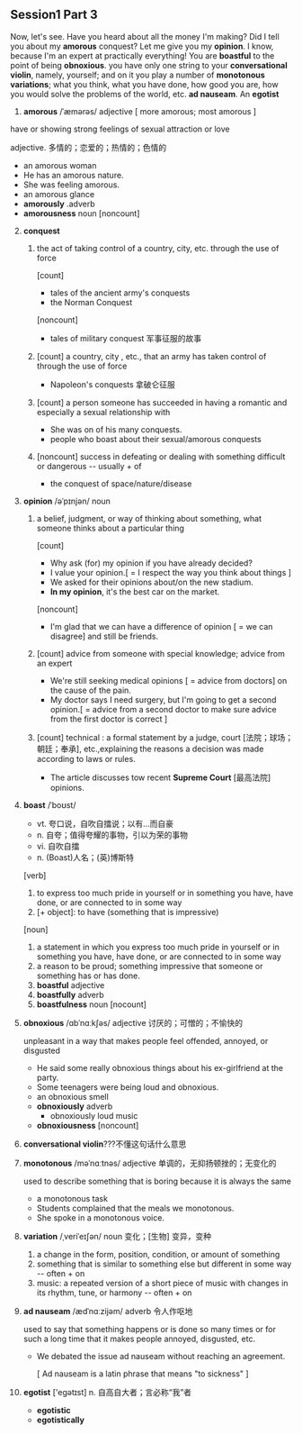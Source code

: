 ## Session1 Part 3

Now, let's see. Have you heard about all the money I'm making? Did I tell you about my **amorous** conquest? Let me give you my **opinion**. I know, because I'm an expert at practically everything! You are **boastful** to the point of being **obnoxious**. you have only one string to your **conversational violin**, namely, yourself; and on it you play a number of **monotonous** **variations**; what you think, what you have done, how good you are, how you would solve the problems of the world, etc. **ad nauseam**. An **egotist**

1.  **amorous** /ˈæmərəs/ adjective  [ more amorous; most amorous ]

   have or showing strong feelings of sexual attraction or love

   adjective. 多情的；恋爱的；热情的；色情的

   - an amorous woman
   - He has an amorous nature.
   - She was feeling amorous.
   - an amorous glance
   - **amorously** .adverb
   - **amorousness** noun [noncount]

2. **conquest**

   1. the act of taking control of a country, city, etc. through the use of force 

      [count]

      - tales of the ancient army's conquests
      - the Norman Conquest

      [noncount]

      - tales of military conquest 军事征服的故事

   2. [count] a country, city , etc., that an army has taken control of through the use of force

      - Napoleon's conquests 拿破仑征服

   3. [count] a person someone has succeeded in having a romantic and especially a sexual relationship with

      - She was on of his many conquests.
      - people who boast about their sexual/amorous conquests

   4. [noncount] success in defeating or dealing with something difficult or dangerous -- usually + of

      - the conquest of space/nature/disease

3. **opinion** /əˈpɪnjən/ noun

   1. a belief, judgment, or way of thinking about something, what someone thinks about a particular thing

      [count]

      - Why ask (for) my opinion if you have already decided?
      - I value your opinion.[ = I respect the way you think about things ]
      - We asked for their opinions about/on the new stadium.
      - **In my opinion**, it's the best car on the market.

      [noncount]

      - I'm glad that we can have a difference of opinion [ = we can disagree] and still be friends.

   2. [count] advice from someone with special knowledge; advice from an expert

      - We're still seeking medical opinions [ = advice from doctors] on the cause of the pain.
      - My doctor says I need surgery, but I'm going to get a second opinion.[ = advice from a second doctor to make sure advice from the first doctor is correct ]

   3. [count] technical : a formal statement by a judge, court [法院；球场；朝廷；奉承], etc.,explaining the reasons a decision was made according to laws or rules.

      - The article discusses tow recent **Supreme Court** [最高法院] opinions.

4. **boast** /ˈboʊst/

   - vt. 夸口说，自吹自擂说；以有…而自豪
   - n. 自夸；值得夸耀的事物，引以为荣的事物
   - vi. 自吹自擂
   - n. (Boast)人名；(英)博斯特

   [verb]

   1. to express too much pride in yourself or in something you have, have done, or are connected to in some way
   2. [+ object]: to have (something that is impressive)

   [noun]

   1. a statement in which you express too much pride in yourself or in something you have, have done, or are connected to in some way
   2. a reason to be proud; something impressive that someone or something has or has done.
   3. **boastful** adjective
   4. **boastfully** adverb
   5. **boastfulness** noun [nocount]

5. **obnoxious** /ɑbˈnɑːkʃəs/ adjective 讨厌的；可憎的；不愉快的

   unpleasant in a way that makes people feel offended, annoyed, or disgusted

   - He said some really obnoxious things about his ex-girlfriend at the party.
   - Some teenagers were being loud and obnoxious.
   - an obnoxious smell
   - **obnoxiously** adverb
     - obnoxiously loud music
   - **obnoxiousness** [noncount]

6. **conversational violin**???不懂这句话什么意思

7. **monotonous** /məˈnɑːtnəs/ adjective 单调的，无抑扬顿挫的；无变化的

   used to describe something that is boring because it is always the same

   - a monotonous task
   - Students complained that the meals we monotonous.
   - She spoke in a monotonous voice.

8. **variation** /ˌveriˈeɪʃən/ noun 变化；[生物] 变异，变种

   1. a change in the form, position, condition, or amount of something
   2. something that is similar to something else but different in some way -- often + on
   3. music: a repeated version of a short piece of music with changes in its rhythm, tune, or harmony -- often + on

9. **ad nauseam** /ædˈnɑːzijəm/ adverb 令人作呕地

   used to say that something happens or is done so many times or for such a long time that it makes people annoyed, disgusted, etc.

   - We debated the issue ad nauseam without reaching an agreement.

     [ Ad nauseam is a latin phrase that means "to sickness" ]

1. **egotist** ['egətɪst] n. 自高自大者；言必称“我”者
   - **egotistic**
   - **egotistically**